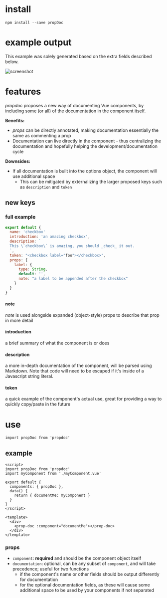 # install

`npm install --save propDoc`

# example output

This example was solely generated based on the extra fields described below.

![screenshot](https://github.com/propellant/doctor/blob/master/exampleOutput.png)

# features

_propdoc_ proposes a new way of documenting Vue components, by including some (or all) of the documentation in the component itself.

**Benefits:**
- _props_ can be directly annotated, making documentation essentially the same as commenting a prop
- Documentation can live directly in the component - thus centralizing the documentation and hopefully helping the development/documentation cycle

**Downsides:**
- If all documentation is built into the options object, the component will use additional space
  - This can be mitigated by externalizing the larger proposed keys such as `description` and `token`

## new keys

### full example

```javascript
export default {
  name: 'checkbox'
  introduction: 'an amazing checkbox',
  description: `
  This \`checkbox\` is amazing, you should _check_ it out.
  `,
  token: "<checkbox label="foo"></checkbox>",
  props: {
    label: {
      type: String,
      default: '',
      note: "a label to be appended after the checkbox"
    }
  }
}
```

#### note

_note_ is used alongside expanded (object-style) props to describe that prop in more detail

#### introduction

a brief summary of what the component is or does

#### description

a more in-depth documentation of the component, will be parsed using Markdown. Note that code will need to be escaped if it's inside of a Javascript string literal.

#### token

a quick example of the component's actual use, great for providing a way to quickly copy/paste in the future


# use

`import propDoc from 'propdoc'`

## example

```Vue
<script>
import propDoc from 'propdoc'
import myComponent from './myComponent.vue'

export default {
  components: { propDoc },
  data() {
    return { documentMe: myComponent }
  }
}
</script>

<template>
  <div>
    <prop-doc :component="documentMe"></prop-doc>
  </div>
</template>
```

### props

- `component`: **required** and should be the component object itself
- `documentation`: optional, can be any subset of `component`, and will take precedence; useful for two functions
  - if the component's name or other fields should be output differently for documentation
  - for the optional documentation fields, as these will cause some additional space to be used by your components if not separated
